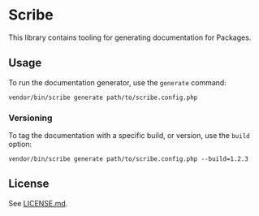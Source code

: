 # Scribe
This library contains tooling for generating documentation for Packages.


## Usage
To run the documentation generator, use the `generate` command:

```
vendor/bin/scribe generate path/to/scribe.config.php
```

### Versioning
To tag the documentation with a specific build, or version, use the `build` option:
```
vendor/bin/scribe generate path/to/scribe.config.php --build=1.2.3
```

## License
See [LICENSE.md](LICENSE.md).
